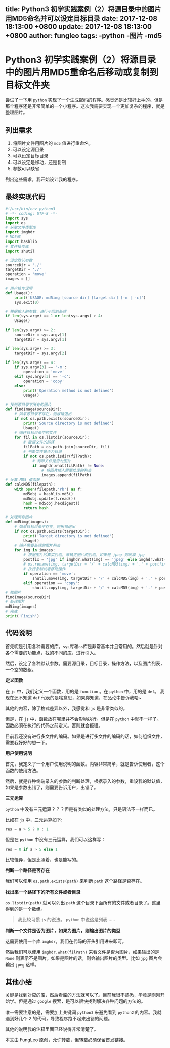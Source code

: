 title: Python3 初学实践案例（2）将源目录中的图片用MD5命名并可以设定目标目录
date: 2017-12-08 18:13:00 +0800
update: 2017-12-08 18:13:00 +0800
author: fungleo
tags:
    -python
    -图片
    -md5
---

# Python3 初学实践案例（2）将源目录中的图片用MD5重命名后移动或复制到目标文件夹

尝试了一下用 `python` 实现了一个生成密码的程序。感觉还是比较好上手的。但是那个程序还是非常简单的一个小程序。这次我需要实现一个更加复杂的程序，就是整理图片。

## 列出需求

1. 将图片文件用图片的 `md5` 值进行重命名。
2. 可以设定源目录
3. 可以设定目标目录
4. 可以设定是移动，还是复制
5. 参数可以缺省

列出这些需求，我开始设计我的程序。

## 最终实现代码

```python
#!/usr/bin/env python3
# -*- coding: UTF-8 -*-
import sys
import os
# 获取文件类型库
import imghdr
# MD5库
import hashlib
# 文件操作库
import shutil

# 设定默认参数
sourceDir = './'
targetDir = './'
operation = 'move'
images = []

# 用户操作说明
def Usage():
    print('USAGE: md5img [source dir] [target dir] [-m | -c]')
    sys.exit(0)

# 根据输入的参数，进行不同的处理
if len(sys.argv) == 1 or len(sys.argv) > 4:
    Usage()

if len(sys.argv) >= 2:
    sourceDir = sys.argv[1]
    targetDir = sys.argv[1]

if len(sys.argv) >= 3:
    targetDir = sys.argv[2]

if len(sys.argv) == 4:
    if sys.argv[3] == '-m':
        operation = 'move'
    elif sys.argv[3] == '-c':
        operation = 'copy'
    else:
        print('Operation method is not defined')
        Usage()

# 找到源目录下所有的图片
def findImage(sourceDir):
    # 如果源目录不存在，则报错退出
    if not os.path.exists(sourceDir):
        print('Source directory is not defined')
        Usage()
    # 循环目标目录中的文件
    for fil in os.listdir(sourceDir):
        # 取得文件的路径
        filPath = os.path.join(sourceDir, fil)
        # 判断文件是否为目录
        if not os.path.isdir(filPath):
            # 判断文件是否为图片
            if imghdr.what(filPath) != None:
                # 将图片插入需要处理的列表
                images.append(filPath)
# 计算 MD5 值函数
def calcMD5(filepath):
    with open(filepath,'rb') as f:
        md5obj = hashlib.md5()
        md5obj.update(f.read())
        hash = md5obj.hexdigest()
        return hash

# 处理所有图片
def md5img(images):
    # 如果目标目录不存在，则报错退出
    if not os.path.exists(targetDir):
        print('Target directory is not defined')
        Usage()
    # 循环需要处理的图片列表
    for img in images:
        # 根据图片的真实后缀，来确定图片的后缀，如果是 jpeg 则改成 jpg
        postfix = 'jpg' if imghdr.what(img) == 'jpeg' else imghdr.what(img)
        # os.rename(img, targetDir + '/' + calcMD5(img) + '.' + postfix)
        # 执行复制或者移动操作
        if operation == 'move':
            shutil.move(img, targetDir + '/' + calcMD5(img) + '.' + postfix)
        elif operation == 'copy':
            shutil.copy(img, targetDir + '/' + calcMD5(img) + '.' + postfix)
# 找图片
findImage(sourceDir)
# 处理图片
md5img(images)
# 完成
print('Finish')
```

## 代码说明

首先呢是引用各种需要的库。`sys`库和`os`库是非常基本并且常用的。然后就是针对各个需要的功能点，找的不同的库，进行引入。

然后，设定了各种默认参数。需要源目录，目标目录，操作方法，以及图片列表，一个空的数组。

**定义函数**

在 `js` 中，我们定义一个函数，用的是 `function` 。在 `python` 中，用的是 `def`。 我现在还不知道 `def` 代表的是啥意思，如果你知道，在品论中告诉我哈~

其他的内容，除了格式差异以外，我感觉和 `js` 是非常类似的。

但是，在 `js` 中，函数放在哪里并不会影响执行。但是在 `python` 中就不一样了。函数必须在执行的代码之前定义。否则就会报错。

目前我还没有进行多文件的编码。如果是进行多文件的编码的话，如何组织文件，需要我好好的想一下。

**用户使用说明**

首先，我定义了一个用户使用说明的函数。内容非常简单，就是告诉使用者，这个函数的使用方法。

然后，就是各种终端录入的参数的判断处理，根据录入的参数，重设我的默认值，如果是参数出错了，则需要告诉用户，出错了。

**三元运算**

`python` 中没有三元运算？？？但是有类似的处理方法，只是语法不一样而已。

比如在 `js` 中，三元运算如下:

```js
res = a > 5 ? 0 : 1
```

但是在 `python` 中没有三元运算，我们可以这样写：

```python
res = 0 if a > 5 else 1
```

比较怪异，但是比照着，也是能写的。

**判断一个路径是否存在**

我们可以使用 `os.path.exists(path)` 来判断 `path` 这个路径是否存在。

**找出来一个路径下的所有文件或者目录**

`os.listdir(path)` 就可以列出 `path` 这个目录下面所有的文件或者目录了。这里得到的是一个数组。

> 我比较习惯 `js` 的说法。 `python` 中说这是列表……

**判断一个文件是否为图片，如果为图片，则输出图片的类型**

这需要使用一个库 `imghdr`，我们在代码的开头引用进来即可。

然后我们可以使用 `imghdr.what(filPath)` 来看文件是否为图片，如果输出的是 `None` 则表示不是图片。如果是图片的话，则会输出图片的类型。比如 `jpg` 图片会输出 `jpeg` 这样。


## 其他小结

关键是找到对应的库，然后看库的方法就可以了。目前我很不熟悉，毕竟是刚刚开始学。但是通过 `google` 搜索，是可以很快找到解决各种问题的方法的。

唯一需要注意的是，需要加上关键词 `python3` 来避免看到 `python2` 的内容。我就遇到好几个 2 的代码，导致程序跑不起来出错的问题。

其他的说明我的注释里面已经说得非常清楚了。

本文由 FungLeo 原创，允许转载，但转载必须保留首发链接。

